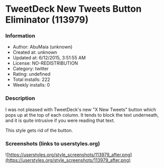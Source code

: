 # TweetDeck New Tweets Button Eliminator (113979)

### Information
- Author: AbuMaia (unknown)
- Created at: unknown
- Updated at: 6/12/2015, 3:51:55 AM
- License: NO-REDISTRIBUTION
- Category: twitter
- Rating: undefined
- Total installs: 222
- Weekly installs: 0


### Description
I was not pleased with TweetDeck's new "X New Tweets" button which pops up at the top of each column. It tends to block the text underneath, and it is quite intrusive if you were reading that text.

This style gets rid of the button.


### Screenshots (links to userstyles.org)
![https://userstyles.org/style_screenshots/113979_after.png](https://userstyles.org/style_screenshots/113979_after.png)


